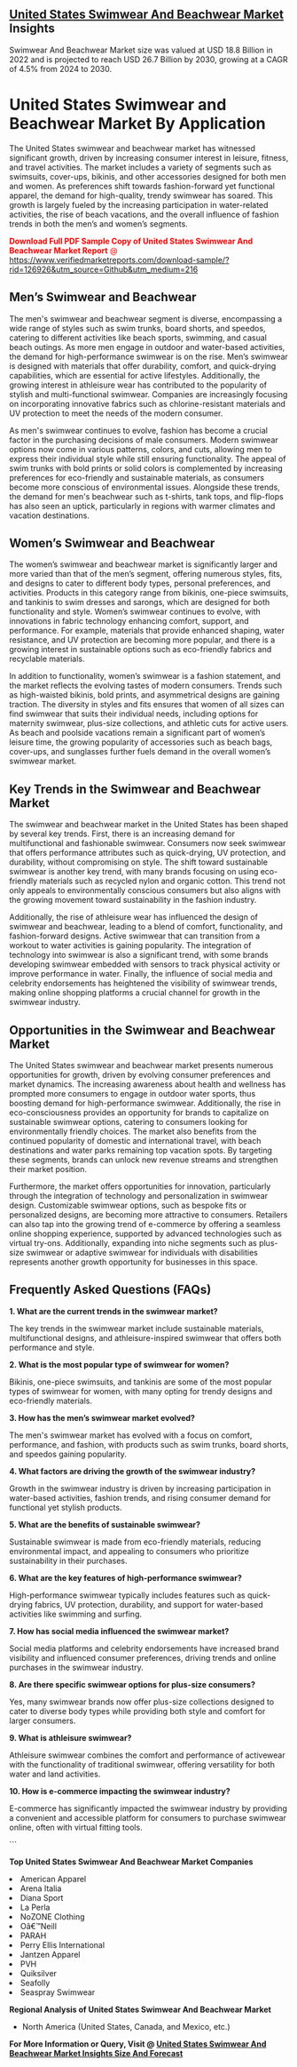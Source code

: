 <h2><a href="https://www.verifiedmarketreports.com/download-sample/?rid=126926&amp;utm_source=Github&amp;utm_medium=216" target="_blank">United States Swimwear And Beachwear Market</a> Insights</h2><p>Swimwear And Beachwear Market size was valued at USD 18.8 Billion in 2022 and is projected to reach USD 26.7 Billion by 2030, growing at a CAGR of 4.5% from 2024 to 2030.</p><p><h1>United States Swimwear and Beachwear Market By Application</h1><p>The United States swimwear and beachwear market has witnessed significant growth, driven by increasing consumer interest in leisure, fitness, and travel activities. The market includes a variety of segments such as swimsuits, cover-ups, bikinis, and other accessories designed for both men and women. As preferences shift towards fashion-forward yet functional apparel, the demand for high-quality, trendy swimwear has soared. This growth is largely fueled by the increasing participation in water-related activities, the rise of beach vacations, and the overall influence of fashion trends in both the men’s and women’s segments.</p><p><p><span class=""><span style="color: #ff0000;"><strong>Download Full PDF Sample Copy of United States Swimwear And Beachwear Market Report</strong> @ </span><a href="https://www.verifiedmarketreports.com/download-sample/?rid=126926&amp;utm_source=Github&amp;utm_medium=216" target="_blank">https://www.verifiedmarketreports.com/download-sample/?rid=126926&amp;utm_source=Github&amp;utm_medium=216</a></span></p></p><h2>Men’s Swimwear and Beachwear</h2><p>The men's swimwear and beachwear segment is diverse, encompassing a wide range of styles such as swim trunks, board shorts, and speedos, catering to different activities like beach sports, swimming, and casual beach outings. As more men engage in outdoor and water-based activities, the demand for high-performance swimwear is on the rise. Men’s swimwear is designed with materials that offer durability, comfort, and quick-drying capabilities, which are essential for active lifestyles. Additionally, the growing interest in athleisure wear has contributed to the popularity of stylish and multi-functional swimwear. Companies are increasingly focusing on incorporating innovative fabrics such as chlorine-resistant materials and UV protection to meet the needs of the modern consumer.</p><p>As men's swimwear continues to evolve, fashion has become a crucial factor in the purchasing decisions of male consumers. Modern swimwear options now come in various patterns, colors, and cuts, allowing men to express their individual style while still ensuring functionality. The appeal of swim trunks with bold prints or solid colors is complemented by increasing preferences for eco-friendly and sustainable materials, as consumers become more conscious of environmental issues. Alongside these trends, the demand for men's beachwear such as t-shirts, tank tops, and flip-flops has also seen an uptick, particularly in regions with warmer climates and vacation destinations.</p><h2>Women’s Swimwear and Beachwear</h2><p>The women’s swimwear and beachwear market is significantly larger and more varied than that of the men’s segment, offering numerous styles, fits, and designs to cater to different body types, personal preferences, and activities. Products in this category range from bikinis, one-piece swimsuits, and tankinis to swim dresses and sarongs, which are designed for both functionality and style. Women’s swimwear continues to evolve, with innovations in fabric technology enhancing comfort, support, and performance. For example, materials that provide enhanced shaping, water resistance, and UV protection are becoming more popular, and there is a growing interest in sustainable options such as eco-friendly fabrics and recyclable materials.</p><p>In addition to functionality, women’s swimwear is a fashion statement, and the market reflects the evolving tastes of modern consumers. Trends such as high-waisted bikinis, bold prints, and asymmetrical designs are gaining traction. The diversity in styles and fits ensures that women of all sizes can find swimwear that suits their individual needs, including options for maternity swimwear, plus-size collections, and athletic cuts for active users. As beach and poolside vacations remain a significant part of women’s leisure time, the growing popularity of accessories such as beach bags, cover-ups, and sunglasses further fuels demand in the overall women’s swimwear market.</p><h2>Key Trends in the Swimwear and Beachwear Market</h2><p>The swimwear and beachwear market in the United States has been shaped by several key trends. First, there is an increasing demand for multifunctional and fashionable swimwear. Consumers now seek swimwear that offers performance attributes such as quick-drying, UV protection, and durability, without compromising on style. The shift toward sustainable swimwear is another key trend, with many brands focusing on using eco-friendly materials such as recycled nylon and organic cotton. This trend not only appeals to environmentally conscious consumers but also aligns with the growing movement toward sustainability in the fashion industry.</p><p>Additionally, the rise of athleisure wear has influenced the design of swimwear and beachwear, leading to a blend of comfort, functionality, and fashion-forward designs. Active swimwear that can transition from a workout to water activities is gaining popularity. The integration of technology into swimwear is also a significant trend, with some brands developing swimwear embedded with sensors to track physical activity or improve performance in water. Finally, the influence of social media and celebrity endorsements has heightened the visibility of swimwear trends, making online shopping platforms a crucial channel for growth in the swimwear industry.</p><h2>Opportunities in the Swimwear and Beachwear Market</h2><p>The United States swimwear and beachwear market presents numerous opportunities for growth, driven by evolving consumer preferences and market dynamics. The increasing awareness about health and wellness has prompted more consumers to engage in outdoor water sports, thus boosting demand for high-performance swimwear. Additionally, the rise in eco-consciousness provides an opportunity for brands to capitalize on sustainable swimwear options, catering to consumers looking for environmentally friendly choices. The market also benefits from the continued popularity of domestic and international travel, with beach destinations and water parks remaining top vacation spots. By targeting these segments, brands can unlock new revenue streams and strengthen their market position.</p><p>Furthermore, the market offers opportunities for innovation, particularly through the integration of technology and personalization in swimwear design. Customizable swimwear options, such as bespoke fits or personalized designs, are becoming more attractive to consumers. Retailers can also tap into the growing trend of e-commerce by offering a seamless online shopping experience, supported by advanced technologies such as virtual try-ons. Additionally, expanding into niche segments such as plus-size swimwear or adaptive swimwear for individuals with disabilities represents another growth opportunity for businesses in this space.</p><h2>Frequently Asked Questions (FAQs)</h2><p><strong>1. What are the current trends in the swimwear market?</strong></p><p>The key trends in the swimwear market include sustainable materials, multifunctional designs, and athleisure-inspired swimwear that offers both performance and style.</p><p><strong>2. What is the most popular type of swimwear for women?</strong></p><p>Bikinis, one-piece swimsuits, and tankinis are some of the most popular types of swimwear for women, with many opting for trendy designs and eco-friendly materials.</p><p><strong>3. How has the men’s swimwear market evolved?</strong></p><p>The men's swimwear market has evolved with a focus on comfort, performance, and fashion, with products such as swim trunks, board shorts, and speedos gaining popularity.</p><p><strong>4. What factors are driving the growth of the swimwear industry?</strong></p><p>Growth in the swimwear industry is driven by increasing participation in water-based activities, fashion trends, and rising consumer demand for functional yet stylish products.</p><p><strong>5. What are the benefits of sustainable swimwear?</strong></p><p>Sustainable swimwear is made from eco-friendly materials, reducing environmental impact, and appealing to consumers who prioritize sustainability in their purchases.</p><p><strong>6. What are the key features of high-performance swimwear?</strong></p><p>High-performance swimwear typically includes features such as quick-drying fabrics, UV protection, durability, and support for water-based activities like swimming and surfing.</p><p><strong>7. How has social media influenced the swimwear market?</strong></p><p>Social media platforms and celebrity endorsements have increased brand visibility and influenced consumer preferences, driving trends and online purchases in the swimwear industry.</p><p><strong>8. Are there specific swimwear options for plus-size consumers?</strong></p><p>Yes, many swimwear brands now offer plus-size collections designed to cater to diverse body types while providing both style and comfort for larger consumers.</p><p><strong>9. What is athleisure swimwear?</strong></p><p>Athleisure swimwear combines the comfort and performance of activewear with the functionality of traditional swimwear, offering versatility for both water and land activities.</p><p><strong>10. How is e-commerce impacting the swimwear industry?</strong></p><p>E-commerce has significantly impacted the swimwear industry by providing a convenient and accessible platform for consumers to purchase swimwear online, often with virtual fitting tools.</p>```</p><p><strong>Top United States Swimwear And Beachwear Market Companies</strong></p><div data-test-id=""><p><li>American Apparel</li><li> Arena Italia</li><li> Diana Sport</li><li> La Perla</li><li> NoZONE Clothing</li><li> Oâ€™Neill</li><li> PARAH</li><li> Perry Ellis International</li><li> Jantzen Apparel</li><li> PVH</li><li> Quiksilver</li><li> Seafolly</li><li> Seaspray Swimwear</li></p><div><strong>Regional Analysis of&nbsp;United States Swimwear And Beachwear Market</strong></div><ul><li dir="ltr"><p dir="ltr">North America&nbsp;(United States, Canada, and Mexico, etc.)</p></li></ul><p><strong>For More Information or Query, Visit @&nbsp;</strong><strong><a href="https://www.verifiedmarketreports.com/product/global-swimwear-and-beachwear-market-report-2019-competitive-landscape-trends-and-opportunities/?utm_source=Github&amp;utm_medium=216" target="_blank">United States Swimwear And Beachwear Market Insights Size And Forecast</a></strong></p></div>
